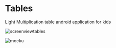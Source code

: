 # Tables
Light Multiplication table android application for kids


![screenviewtables](https://user-images.githubusercontent.com/26891887/29484473-fac015c6-84dc-11e7-9cbf-054500015d10.JPG)


![mocku](https://user-images.githubusercontent.com/26891887/29484456-b236df92-84dc-11e7-8aa8-2247c5b61bfd.JPG)
